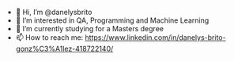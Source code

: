 - 👋 Hi, I’m @danelysbrito
- 👀 I’m interested in QA, Programming and Machine Learning
- 🌱 I’m currently studying for a Masters degree 
- 📫 How to reach me: https://www.linkedin.com/in/danelys-brito-gonz%C3%A1lez-418722140/

<!---
danelysbrito/danelysbrito is a ✨ special ✨ repository because its `README.md` (this file) appears on your GitHub profile.
You can click the Preview link to take a look at your changes.
--->
